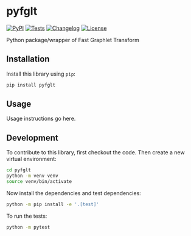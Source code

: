 # pyfglt

[![PyPI](https://img.shields.io/pypi/v/pyfglt.svg)](https://pypi.org/project/pyfglt/)
[![Tests](https://github.com/fcdimitr/pyfglt/actions/workflows/test.yml/badge.svg)](https://github.com/fcdimitr/pyfglt/actions/workflows/test.yml)
[![Changelog](https://img.shields.io/github/v/release/fcdimitr/pyfglt?include_prereleases&label=changelog)](https://github.com/fcdimitr/pyfglt/releases)
[![License](https://img.shields.io/badge/license-Apache%202.0-blue.svg)](https://github.com/fcdimitr/pyfglt/blob/main/LICENSE)

Python package/wrapper of Fast Graphlet Transform

## Installation

Install this library using `pip`:
```bash
pip install pyfglt
```
## Usage

Usage instructions go here.

## Development

To contribute to this library, first checkout the code. Then create a new virtual environment:
```bash
cd pyfglt
python -m venv venv
source venv/bin/activate
```
Now install the dependencies and test dependencies:
```bash
python -m pip install -e '.[test]'
```
To run the tests:
```bash
python -m pytest
```
